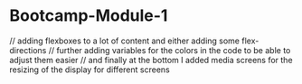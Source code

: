# Bootcamp-Module-1
// adding flexboxes to a lot of content and either adding some flex-directions
// further adding variables for the colors in the code to be able to adjust them easier
// and finally at the bottom I added media screens for the resizing of the display for different screens
